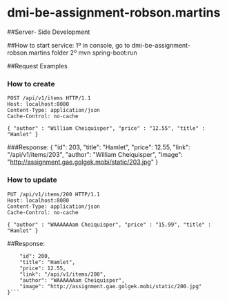 # dmi-be-assignment-robson.martins

##Server- Side Development

##How to start service: 
1º in console, go to dmi-be-assignment-robson.martins folder
2º mvn spring-boot:run 


##Request Examples

### How to create
```
POST /api/v1/items HTTP/1.1
Host: localhost:8080
Content-Type: application/json
Cache-Control: no-cache

{ "author" : "William Cheiquisper", "price" : "12.55", "title" : "Hamlet" } 
```
###Response:
{
    "id": 203,
    "title": "Hamlet",
    "price": 12.55,
    "link": "/api/v1/items/203",
    "author": "William Cheiquisper",
    "image": "http://assignment.gae.golgek.mobi/static/203.jpg"
}

### How to update
```
PUT /api/v1/items/200 HTTP/1.1
Host: localhost:8080
Content-Type: application/json
Cache-Control: no-cache

{ "author" : "WAAAAAAam Cheiquisper", "price" : "15.99", "title" : "Hamlet" } 
```
##Response:
```{
    "id": 200,
    "title": "Hamlet",
    "price": 12.55,
    "link": "/api/v1/items/200",
    "author": "WAAAAAAam Cheiquisper",
    "image": "http://assignment.gae.golgek.mobi/static/200.jpg"
}```
